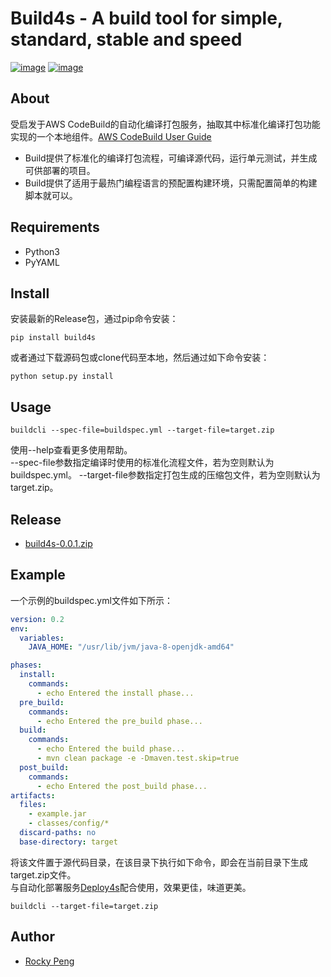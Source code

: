 # Build4s - A build tool for simple, standard, stable and speed

[![image](https://img.shields.io/pypi/v/build4s.svg)](https://pypi.org/project/build4s/)
[![image](https://img.shields.io/pypi/l/build4s.svg)](https://pypi.org/project/build4s/)

## About
受启发于AWS CodeBuild的自动化编译打包服务，抽取其中标准化编译打包功能实现的一个本地组件。[AWS CodeBuild User Guide](https://docs.aws.amazon.com/zh_cn/codebuild/latest/userguide/welcome.html)
- Build提供了标准化的编译打包流程，可编译源代码，运行单元测试，并生成可供部署的项目。   
- Build提供了适用于最热门编程语言的预配置构建环境，只需配置简单的构建脚本就可以。   

## Requirements
- Python3
- PyYAML

## Install
安装最新的Release包，通过pip命令安装：
```shell
pip install build4s
```
或者通过下载源码包或clone代码至本地，然后通过如下命令安装：
```shell
python setup.py install
```

## Usage
```shell
buildcli --spec-file=buildspec.yml --target-file=target.zip
```
使用--help查看更多使用帮助。  
--spec-file参数指定编译时使用的标准化流程文件，若为空则默认为buildspec.yml。
--target-file参数指定打包生成的压缩包文件，若为空则默认为target.zip。

## Release
- [build4s-0.0.1.zip](https://github.com/meanstrong/build4s/releases/download/v0.0.1/build4s-0.0.1.zip)

## Example
一个示例的buildspec.yml文件如下所示：
```yaml
version: 0.2
env:
  variables:
    JAVA_HOME: "/usr/lib/jvm/java-8-openjdk-amd64"

phases:
  install:
    commands:
      - echo Entered the install phase...
  pre_build:
    commands:
      - echo Entered the pre_build phase...
  build:
    commands:
      - echo Entered the build phase...
      - mvn clean package -e -Dmaven.test.skip=true
  post_build:
    commands:
      - echo Entered the post_build phase...
artifacts:
  files:
    - example.jar
    - classes/config/*
  discard-paths: no
  base-directory: target
```
将该文件置于源代码目录，在该目录下执行如下命令，即会在当前目录下生成target.zip文件。   
与自动化部署服务[Deploy4s](https://github.com/meanstrong/deploy)配合使用，效果更佳，味道更美。
```shell
buildcli --target-file=target.zip
```

## Author
- <a href="mailto:pmq2008@gmail.com">Rocky Peng</a>
